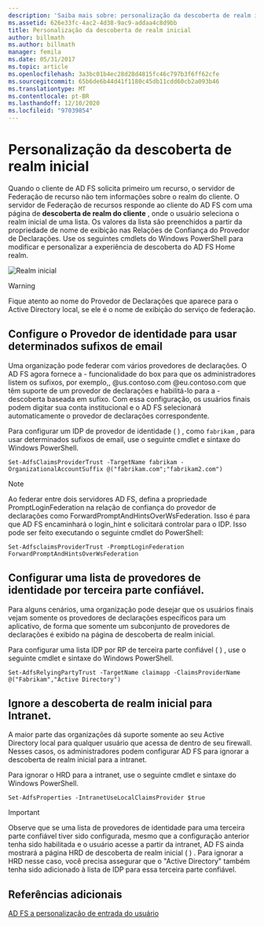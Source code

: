 ```yaml
---
description: 'Saiba mais sobre: personalização da descoberta de realm inicial'
ms.assetid: 626e33fc-4ac2-4d38-9ac9-addaa4c8d9bb
title: Personalização da descoberta de realm inicial
author: billmath
ms.author: billmath
manager: femila
ms.date: 05/31/2017
ms.topic: article
ms.openlocfilehash: 3a3bc01b4ec28d28d4815fc46c797b3f6ff62cfe
ms.sourcegitcommit: 65b6de6b44d41f1180c45db11cdd60cb2a093b46
ms.translationtype: MT
ms.contentlocale: pt-BR
ms.lasthandoff: 12/10/2020
ms.locfileid: "97039854"
---
```

# <a name="home-realm-discovery-customization"></a>Personalização da descoberta de realm inicial


Quando o cliente de AD FS solicita primeiro um recurso, o servidor de Federação de recurso não tem informações sobre o realm do cliente. O servidor de Federação de recursos responde ao cliente do AD FS com uma página de **descoberta de realm do cliente** , onde o usuário seleciona o realm inicial de uma lista. Os valores da lista são preenchidos a partir da propriedade de nome de exibição nas Relações de Confiança do Provedor de Declarações. Use os seguintes cmdlets do Windows PowerShell para modificar e personalizar a experiência de descoberta do AD FS Home realm.

![Realm inicial](media/AD-FS-user-sign-in-customization/ADFS_Blue_Custom4.png)

> [!WARNING]
> Fique atento ao nome do Provedor de Declarações que aparece para o Active Directory local, se ele é o nome de exibição do serviço de federação.




## <a name="configure-identity-provider-to-use-certain-email-suffixes"></a>Configure o Provedor de identidade para usar determinados sufixos de email
Uma organização pode federar com vários provedores de declarações. O AD FS agora fornece a \- funcionalidade do box para que os administradores listem os sufixos, por exemplo,, @us.contoso.com @eu.contoso.com que têm suporte de um provedor de declarações e habilitá-lo para a \- descoberta baseada em sufixo. Com essa configuração, os usuários finais podem digitar sua conta institucional e o AD FS selecionará automaticamente o provedor de declarações correspondente.

Para configurar um IDP de provedor de identidade \( \) , como `fabrikam` , para usar determinados sufixos de email, use o seguinte cmdlet e sintaxe do Windows PowerShell.


`Set-AdfsClaimsProviderTrust -TargetName fabrikam -OrganizationalAccountSuffix @("fabrikam.com";"fabrikam2.com") `

>[!NOTE]
> Ao federar entre dois servidores AD FS, defina a propriedade PromptLoginFederation na relação de confiança do provedor de declarações como ForwardPromptAndHintsOverWsFederation.  Isso é para que AD FS encaminhará o login_hint e solicitará controlar para o IDP.  Isso pode ser feito executando o seguinte cmdlet do PowerShell:
>
>`Set-AdfsclaimsProviderTrust -PromptLoginFederation ForwardPromptAndHintsOverWsFederation`

## <a name="configure-an-identity-provider-list-per-relying-party"></a>Configurar uma lista de provedores de identidade por terceira parte confiável.
Para alguns cenários, uma organização pode desejar que os usuários finais vejam somente os provedores de declarações específicos para um aplicativo, de forma que somente um subconjunto de provedores de declarações é exibido na página de descoberta de realm inicial.

Para configurar uma lista IDP por RP de terceira parte confiável \( \) , use o seguinte cmdlet e sintaxe do Windows PowerShell.


`Set-AdfsRelyingPartyTrust -TargetName claimapp -ClaimsProviderName @("Fabrikam","Active Directory") `


## <a name="bypass-home-realm-discovery-for-the-intranet"></a>Ignore a descoberta de realm inicial para Intranet.
A maior parte das organizações dá suporte somente ao seu Active Directory local para qualquer usuário que acessa de dentro de seu firewall. Nesses casos, os administradores podem configurar AD FS para ignorar a descoberta de realm inicial para a intranet.

Para ignorar o HRD para a intranet, use o seguinte cmdlet e sintaxe do Windows PowerShell.


`Set-AdfsProperties -IntranetUseLocalClaimsProvider $true `


> [!IMPORTANT]
> Observe que se uma lista de provedores de identidade para uma terceira parte confiável tiver sido configurada, mesmo que a configuração anterior tenha sido habilitada e o usuário acesse a partir da intranet, AD FS ainda mostrará a página HRD de descoberta de realm inicial \( \) . Para ignorar a HRD nesse caso, você precisa assegurar que o "Active Directory" também tenha sido adicionado à lista de IDP para essa terceira parte confiável.

## <a name="additional-references"></a>Referências adicionais
[AD FS a personalização de entrada do usuário](AD-FS-user-sign-in-customization.md)
